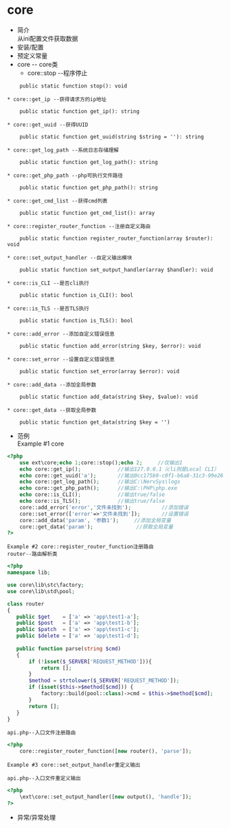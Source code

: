 # core
* 简介  
从ini配置文件获取数据
* 安装/配置   
* 预定义常量  
* core -- core类
    * core::stop --程序停止
```text
    public static function stop(): void
```   
    * core::get_ip --获得请求方的ip地址
```text
    public static function get_ip(): string
```    
    * core::get_uuid --获得UUID
```text
    public static function get_uuid(string $string = ''): string
```   
    * core::get_log_path --系统日志存储理解
```text
    public static function get_log_path(): string
```   
    * core::get_php_path --php可执行文件路径
```text
    public static function get_php_path(): string
```   
    * core::get_cmd_list --获得cmd列表
```text
    public static function get_cmd_list(): array
```   
    * core::register_router_function --注册自定义路由
```text
    public static function register_router_function(array $router): void
```   
    * core::set_output_handler --自定义输出模块
```text
    public static function set_output_handler(array $handler): void
```   
    * core::is_CLI --是否cli执行
```text
    public static function is_CLI(): bool
```   
    * core::is_TLS --是否TLS执行
```text
    public static function is_TLS(): bool
```   
    * core::add_error --添加自定义错误信息
```text
    public static function add_error(string $key, $error): void
```   
    * core::set_error --设置自定义错误信息
```text
    public static function set_error(array $error): void
```   
    * core::add_data --添加全局参数
```text
    public static function add_data(string $key, $value): void
```   
    * core::get_data --获取全局参数
```text
    public static function get_data(string $key = '')
```   
* 范例  
    Example #1 core  
```php
<?php
    use ext\core;echo 1;core::stop();echo 2;     //仅输出1
    echo core::get_ip();            //输出127.0.0.1（cli则是Local CLI）
    echo core::get_uuid('a');       //输出0cc175b9-c0f1-b6a8-31c3-99e269772661
    echo core::get_log_path();      //输出C:\NervSys\logs
    echo core::get_php_path();      //输出C:\PHP\php.exe
    echo core::is_CLI();            //输出true/false
    echo core::is_TLS();            //输出true/false
    core::add_error('error','文件未找到');          //添加错误
    core::set_error(['error'=>'文件未找到']);       //设置错误
    core::add_data('param', '参数1');     //添加全局变量
    core::get_data('param');              //获取全局变量
?>
```
    Example #2 core::register_router_function注册路由  
    router--路由解析类
```php
<?php
namespace lib;

use core\lib\stc\factory;
use core\lib\std\pool;

class router
{
   public $get    = ['a' => 'app\test1-a'];
   public $post   = ['a' => 'app\test1-b'];
   public $patch  = ['a' => 'app\test1-c'];
   public $delete = ['a' => 'app\test1-d'];
 
   public function parse(string $cmd)
   {
       if (!isset($_SERVER['REQUEST_METHOD'])){
           return [];
       }
       $method = strtolower($_SERVER['REQUEST_METHOD']);
       if (isset($this->$method[$cmd])) {
           factory::build(pool::class)->cmd = $this->$method[$cmd];
       }
       return [];
   }
}
```
    api.php--入口文件注册路由
```php
<?php
    core::register_router_function([new router(), 'parse']);
```
    Example #3 core::set_output_handler重定义输出  

    api.php--入口文件重定义输出
```php
<?php
    \ext\core::set_output_handler([new output(), 'handle']);
?>
```
* 异常/异常处理  
 